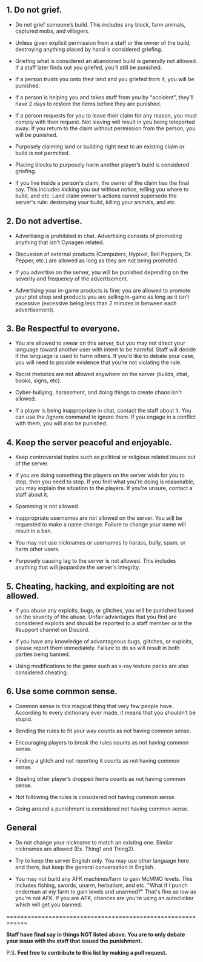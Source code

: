 ## 1. Do not grief.

* Do not grief someone’s build. This includes any block, farm animals, captured mobs, and villagers.

* Unless given explicit permission from a staff or the owner of the build, destroying anything placed by hand is considered griefing.

* Griefing what is considered an abandoned build is generally not allowed. If a staff later finds out you griefed, you’ll still be punished.

* If a person trusts you onto their land and you griefed from it, you will be punished.

* If a person is helping you and takes stuff from you by “accident”, they’ll have 2 days to restore the items before they are punished.

* If a person requests for you to leave their claim for any reason, you must comply with their request. Not leaving will result in you being teleported away. If you return to the claim without permission from the person, you will be punished.

* Purposely claiming land or building right next to an existing claim or build is not permitted.

* Placing blocks to purposely harm another player’s build is considered griefing.

* If you live inside a person's claim, the owner of the claim has the final say. This includes kicking you out without notice, telling you where to build, and etc. Land claim owner's actions cannot supersede the server's rule: destroying your build, killing your animals, and etc. 



## 2. Do not advertise.
* Advertising is prohibited in chat. Advertising consists of promoting anything that isn’t Cynagen related.

* Discussion of external products (Computers, Hypixel, Bell Peppers, Dr. Pepper, etc.) are allowed as long as they are not being promoted. 

* If you advertise on the server, you will be punished depending on the severity and frequency of the advertisement.

* Advertising your in-game products is fine; you are allowed to promote your plot shop and products you are selling in-game as long as it isn’t excessive (excessive being less than 2 minutes in between each advertisement).



## 3. Be Respectful to everyone. 
* You are allowed to swear on this server, but you may not direct your language toward another user with intent to be harmful. Staff will decide if the language is used to harm others. If you'd like to debate your case, you will need to provide evidence that you’re not violating the rule.

* Racist rhetorics are not allowed anywhere on the server (builds, chat, books, signs, etc).

* Cyber-bullying, harassment, and doing things to create chaos isn’t allowed.

* If a player is being inappropriate in chat, contact the staff about it. You can use the /ignore command to ignore them. If you engage in a conflict with them, you will also be punished.



## 4. Keep the server peaceful and enjoyable.
* Keep controversial topics such as political or religious related issues out of the server.

* If you are doing something the players on the server wish for you to stop, then you need to stop. If you feel what you're doing is reasonable, you may explain the situation to the players. If you're unsure, contact a staff about it.

* Spamming is not allowed.

* Inappropriate usernames are not allowed on the server. You will be requested to make a name change. Failure to change your name will result in a ban.

* You may not use nicknames or usernames to harass, bully, spam, or harm other users. 

* Purposely causing lag to the server is not allowed. This includes anything that will jeopardize the server's integrity.



## 5. Cheating, hacking, and exploiting are not allowed. 
* If you abuse any exploits, bugs, or glitches, you will be punished based on the severity of the abuse. Unfair advantages that you find are considered exploits and should be reported to a staff member or in the #support channel on Discord. 

* If you have any knowledge of advantageous bugs, glitches, or exploits, please report them immediately. Failure to do so will result in both parties being banned.

* Using modifications to the game such as x-ray texture packs are also considered cheating.



## 6. Use some common sense.
* Common sense is this magical thing that very few people have. According to every dictionary ever made, it means that you shouldn’t be stupid.

* Bending the rules to fit your way counts as not having common sense.

* Encouraging players to break the rules counts as not having common sense.

* Finding a glitch and not reporting it counts as not having common sense.

* Stealing other player’s dropped items counts as not having common sense.

* Not following the rules is considered not having common sense.

* Going around a punishment is considered not having common sense.



## General

* Do not change your nickname to match an existing one. Similar nicknames are allowed (Ex. Thing1 and Thing2).

* Try to keep the server English only. You may use other language here and there, but keep the general conversation in English.

* You may not build any AFK machines/farm to gain McMMO levels. This includes fishing, swords, unarm, herbalism, and etc.
"What if I punch enderman at my farm to gain levels and unarmed?" That's fine as low as you're not AFK. If you are AFK, chances are you're using an autoclicker which will get you banned.

============================================================

**Staff have final say in things NOT listed above. You are to only debate your issue with the staff that issued the punishment.**

P.S. **Feel free to contribute to this list by making a pull request.**
